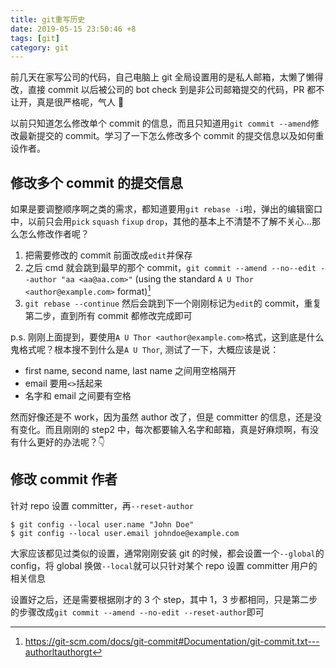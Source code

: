 ```yaml
---
title: git重写历史
date: 2019-05-15 23:50:46 +8
tags: [git]
category: git
---
```


前几天在家写公司的代码，自己电脑上 git 全局设置用的是私人邮箱，太懒了懒得改，直接 commit 以后被公司的 bot check 到是非公司邮箱提交的代码，PR 都不让开，真是很严格呢，气人 😤

以前只知道怎么修改单个 commit 的信息，而且只知道用`git commit --amend`修改最新提交的 commit。学习了一下怎么修改多个 commit 的提交信息以及如何重设作者。

## 修改多个 commit 的提交信息

如果是要调整顺序啊之类的需求，都知道要用`git rebase -i`啦，弹出的编辑窗口中，以前只会用`pick` `squash` `fixup` `drop`，其他的基本上不清楚不了解不关心…那么怎么修改作者呢？

1. 把需要修改的 commit 前面改成`edit`并保存
2. 之后 cmd 就会跳到最早的那个 commit，`git commit --amend --no--edit --author "aa <aa@aa.com>"` (using the standard `A U Thor <author@example.com>` format)[^1]
3. `git rebase --continue` 然后会跳到下一个刚刚标记为`edit`的 commit，重复第二步，直到所有 commit 都修改完成即可

p.s. 刚刚上面提到，要使用`A U Thor <author@example.com>`格式，这到底是什么鬼格式呢？根本搜不到什么是`A U Thor`, 测试了一下，大概应该是说：

- first name, second name, last name 之间用空格隔开
- email 要用`<>`括起来
- 名字和 email 之间要有空格

然而好像还是不 work，因为虽然 author 改了，但是 committer 的信息，还是没有变化。而且刚刚的 step2 中，每次都要输入名字和邮箱，真是好麻烦啊，有没有什么更好的办法呢？👇

## 修改 commit 作者

针对 repo 设置 committer，再`--reset-author`

```
$ git config --local user.name "John Doe"
$ git config --local user.email johndoe@example.com
```

大家应该都见过类似的设置，通常刚刚安装 git 的时候，都会设置一个`--global`的 config，将 global 换做`--local`就可以只针对某个 repo 设置 committer 用户的相关信息

设置好之后，还是需要根据刚才的 3 个 step，其中 1，3 步都相同，只是第二步的步骤改成`git commit --amend --no-edit --reset-author`即可

[^1]: https://git-scm.com/docs/git-commit#Documentation/git-commit.txt---authorltauthorgt
